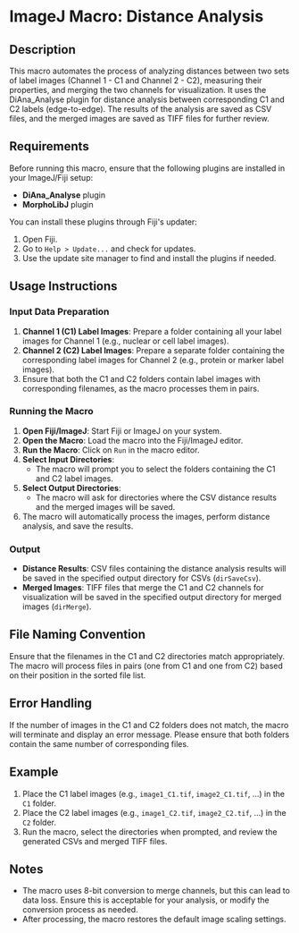 # ImageJ Macro: Distance Analysis

## Description

This macro automates the process of analyzing distances between two sets of label images (Channel 1 - C1 and Channel 2 - C2), measuring their properties, and merging the two channels for visualization. It uses the DiAna_Analyse plugin for distance analysis between corresponding C1 and C2 labels (edge-to-edge). The results of the analysis are saved as CSV files, and the merged images are saved as TIFF files for further review.

## Requirements

Before running this macro, ensure that the following plugins are installed in your ImageJ/Fiji setup:
- **DiAna_Analyse** plugin
- **MorphoLibJ** plugin

You can install these plugins through Fiji's updater:
1. Open Fiji.
2. Go to `Help > Update...` and check for updates.
3. Use the update site manager to find and install the plugins if needed.

## Usage Instructions

### Input Data Preparation

1. **Channel 1 (C1) Label Images**: Prepare a folder containing all your label images for Channel 1 (e.g., nuclear or cell label images).
2. **Channel 2 (C2) Label Images**: Prepare a separate folder containing the corresponding label images for Channel 2 (e.g., protein or marker label images).
3. Ensure that both the C1 and C2 folders contain label images with corresponding filenames, as the macro processes them in pairs.

### Running the Macro

1. **Open Fiji/ImageJ**: Start Fiji or ImageJ on your system.
2. **Open the Macro**: Load the macro into the Fiji/ImageJ editor.
3. **Run the Macro**: Click on `Run` in the macro editor.
4. **Select Input Directories**: 
   - The macro will prompt you to select the folders containing the C1 and C2 label images.
5. **Select Output Directories**: 
   - The macro will ask for directories where the CSV distance results and the merged images will be saved.
6. The macro will automatically process the images, perform distance analysis, and save the results.

### Output

- **Distance Results**: CSV files containing the distance analysis results will be saved in the specified output directory for CSVs (`dirSaveCsv`).
- **Merged Images**: TIFF files that merge the C1 and C2 channels for visualization will be saved in the specified output directory for merged images (`dirMerge`).

## File Naming Convention

Ensure that the filenames in the C1 and C2 directories match appropriately. The macro will process files in pairs (one from C1 and one from C2) based on their position in the sorted file list.

## Error Handling

If the number of images in the C1 and C2 folders does not match, the macro will terminate and display an error message. Please ensure that both folders contain the same number of corresponding files.

## Example

1. Place the C1 label images (e.g., `image1_C1.tif`, `image2_C1.tif`, ...) in the `C1` folder.
2. Place the C2 label images (e.g., `image1_C2.tif`, `image2_C2.tif`, ...) in the `C2` folder.
3. Run the macro, select the directories when prompted, and review the generated CSVs and merged TIFF files.

## Notes

- The macro uses 8-bit conversion to merge channels, but this can lead to data loss. Ensure this is acceptable for your analysis, or modify the conversion process as needed.
- After processing, the macro restores the default image scaling settings.

